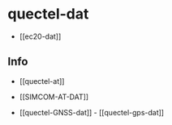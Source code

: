 
# quectel-dat

- [[ec20-dat]]


## Info 

- [[quectel-at]]

- [[SIMCOM-AT-DAT]]

- [[quectel-GNSS-dat]] - [[quectel-gps-dat]]